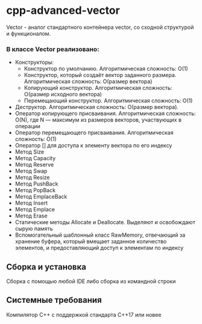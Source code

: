 # cpp-advanced-vector
Vector - аналог стандартного контейнера vector, со сходной структурой и функционалом.

### В классе Vector реализовано:
 * Конструкторы:
   - Конструктор по умолчанию. Алгоритмическая сложность: O(1)
   - Конструктор, который создаёт вектор заданного размера. Алгоритмическая сложность: O(размер вектора)
   - Копирующий конструктор. Алгоритмическая сложность: O(размер исходного вектора)
   - Перемещающий конструктор. Алгоритмическая сложность: O(1)
 * Деструктор. Алгоритмическая сложность: O(размер вектора).
 * Оператор копирующего присваивания. Алгоритмическая сложность: O(N), где N — максимум из размеров векторов, участвующих в операции
 * Оператор перемещающего присваивания. Алгоритмическая сложность: O(1)
 * Оператор [] для доступа к элементу вектора по его индексу
 * Метод Size
 * Метод Capacity
 * Метод Reserve
 * Метод Swap
 * Метод Resize
 * Метод PushBack
 * Метод PopBack
 * Метод EmplaceBack
 * Метод Insert
 * Метод Emplace
 * Метод Erase
 * Статические методы Allocate и Deallocate. Выделяют и освобождают сырую память
 * Вспомогательный шаблонный класс RawMemory, отвечающий за хранение буфера, который вмещает заданное количество элементов, и предоставляющий доступ к элементам по индексу

## Сборка и установка
Сборка с помощью любой IDE либо сборка из командной строки

## Системные требования
Компилятор С++ с поддержкой стандарта C++17 или новее
